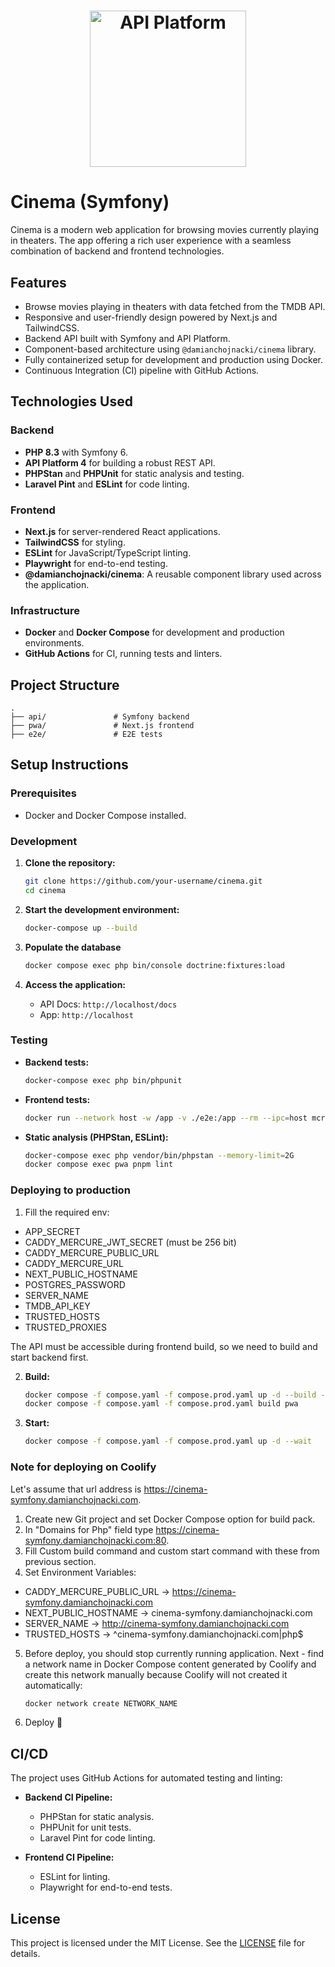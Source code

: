 <h1 align="center"><a href="https://api-platform.com"><img src="https://api-platform.com/images/logos/Logo_Circle%20webby%20text%20blue.png" alt="API Platform" width="250" height="250"></a></h1>

# Cinema (Symfony)

Cinema is a modern web application for browsing movies currently playing in theaters. The app offering a rich user experience with a seamless combination of backend and frontend technologies.

## Features

- Browse movies playing in theaters with data fetched from the TMDB API.
- Responsive and user-friendly design powered by Next.js and TailwindCSS.
- Backend API built with Symfony and API Platform.
- Component-based architecture using `@damianchojnacki/cinema` library.
- Fully containerized setup for development and production using Docker.
- Continuous Integration (CI) pipeline with GitHub Actions.

## Technologies Used

### Backend
- **PHP 8.3** with Symfony 6.
- **API Platform 4** for building a robust REST API.
- **PHPStan** and **PHPUnit** for static analysis and testing.
- **Laravel Pint** and **ESLint** for code linting.

### Frontend
- **Next.js** for server-rendered React applications.
- **TailwindCSS** for styling.
- **ESLint** for JavaScript/TypeScript linting.
- **Playwright** for end-to-end testing.
- **@damianchojnacki/cinema**: A reusable component library used across the application.

### Infrastructure
- **Docker** and **Docker Compose** for development and production environments.
- **GitHub Actions** for CI, running tests and linters.

## Project Structure

```plaintext
.
├── api/               # Symfony backend
├── pwa/               # Next.js frontend
├── e2e/               # E2E tests
```

## Setup Instructions

### Prerequisites

- Docker and Docker Compose installed.

### Development

1. **Clone the repository:**
   ```bash
   git clone https://github.com/your-username/cinema.git
   cd cinema
   ```

2. **Start the development environment:**
   ```bash
   docker-compose up --build
   ```

3. **Populate the database**
   ```bash
   docker compose exec php bin/console doctrine:fixtures:load
   ```

4. **Access the application:**
    - API Docs: `http://localhost/docs`
    - App: `http://localhost`

### Testing

- **Backend tests:**
    ```bash
    docker-compose exec php bin/phpunit
    ```

- **Frontend tests:**
    ```bash
    docker run --network host -w /app -v ./e2e:/app --rm --ipc=host mcr.microsoft.com/playwright:v1.48.1-noble /bin/sh -c 'pnpm i; pnpm playwright test;'
    ```

- **Static analysis (PHPStan, ESLint):**
    ```bash
    docker-compose exec php vendor/bin/phpstan --memory-limit=2G
    docker compose exec pwa pnpm lint
    ```

### Deploying to production

1. Fill the required env:
- APP_SECRET
- CADDY_MERCURE_JWT_SECRET (must be 256 bit)
- CADDY_MERCURE_PUBLIC_URL
- CADDY_MERCURE_URL
- NEXT_PUBLIC_HOSTNAME
- POSTGRES_PASSWORD
- SERVER_NAME
- TMDB_API_KEY
- TRUSTED_HOSTS
- TRUSTED_PROXIES

The API must be accessible during frontend build, so we need to build and start backend first.

2. **Build:**
    ```bash
    docker compose -f compose.yaml -f compose.prod.yaml up -d --build --wait php && \
    docker compose -f compose.yaml -f compose.prod.yaml build pwa
    ```

3. **Start:**
    ```bash
    docker compose -f compose.yaml -f compose.prod.yaml up -d --wait
    ```

### Note for deploying on Coolify

Let's assume that url address is https://cinema-symfony.damianchojnacki.com.

1. Create new Git project and set Docker Compose option for build pack.
2. In "Domains for Php" field type https://cinema-symfony.damianchojnacki.com:80.
3. Fill Custom build command and custom start command with these from previous section.
4. Set Environment Variables:
- CADDY_MERCURE_PUBLIC_URL -> https://cinema-symfony.damianchojnacki.com
- NEXT_PUBLIC_HOSTNAME -> cinema-symfony.damianchojnacki.com
- SERVER_NAME -> http://cinema-symfony.damianchojnacki.com
- TRUSTED_HOSTS -> ^cinema-symfony.damianchojnacki.com|php$
5. Before deploy, you should stop currently running application. 
Next - find a network name in Docker Compose content generated by Coolify and
create this network manually because Coolify will not created it automatically:
    ```bash
    docker network create NETWORK_NAME
    ```
6. Deploy 🎉

## CI/CD

The project uses GitHub Actions for automated testing and linting:

- **Backend CI Pipeline:**
    - PHPStan for static analysis.
    - PHPUnit for unit tests.
    - Laravel Pint for code linting.

- **Frontend CI Pipeline:**
    - ESLint for linting.
    - Playwright for end-to-end tests.

## License

This project is licensed under the MIT License. See the [LICENSE](LICENSE) file for details.
